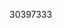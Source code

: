 [//]: # (Created by ./bin/manage_files.pl from ./species/Wuchereria_bancrofti/PRJEB536/Wuchereria_bancrofti_PRJEB536.publication.html on Thu Jun 11 13:46:31 2020)
30397333
